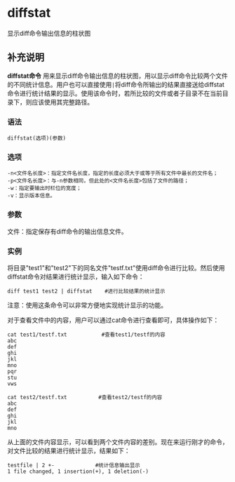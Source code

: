 diffstat
===

显示diff命令输出信息的柱状图

## 补充说明

**diffstat命令** 用来显示diff命令输出信息的柱状图，用以显示diff命令比较两个文件的不同统计信息。用户也可以直接使用`|`将diff命令所输出的结果直接送给diffstat命令进行统计结果的显示。使用该命令时，若所比较的文件或者子目录不在当前目录下，则应该使用其完整路径。

### 语法  

```shell
diffstat(选项)(参数)
```

### 选项  

```shell
-n<文件名长度>：指定文件名长度，指定的长度必须大于或等于所有文件中最长的文件名；
-p<文件名长度>：与-n参数相同，但此处的<文件名长度>包括了文件的路径；
-w：指定要输出时栏位的宽度；
-v：显示版本信息。
```

### 参数  

文件：指定保存有diff命令的输出信息文件。

### 实例  

将目录"test1"和"test2"下的同名文件"testf.txt"使用diff命令进行比较。然后使用diffstat命令对结果进行统计显示，输入如下命令：

```shell
diff test1 test2 | diffstat    #进行比较结果的统计显示
```

注意：使用这条命令可以非常方便地实现统计显示的功能。

对于查看文件中的内容，用户可以通过cat命令进行查看即可，具体操作如下：

```shell
cat test1/testf.txt           #查看test1/testf的内容
abc
def
ghi
jkl
mno
pqr
stu
vws

cat test2/testf.txt          #查看test2/testf的内容
abc
def
ghi
jkl
mno
```

从上面的文件内容显示，可以看到两个文件内容的差别。现在来运行刚才的命令，对文件比较的结果进行统计显示，结果如下：

```shell
testfile | 2 +-             #统计信息输出显示
1 file changed, 1 insertion(+), 1 deletion(-)
```


<!-- Linux命令行搜索引擎：https://jaywcjlove.github.io/linux-command/ -->